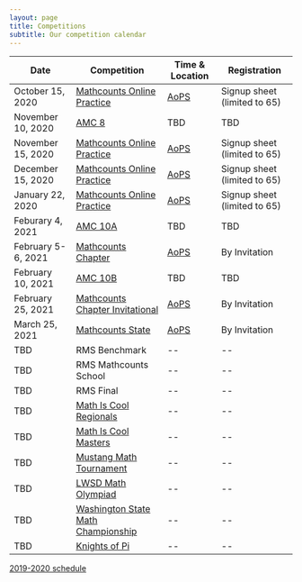 ```yaml
---
layout: page
title: Competitions
subtitle: Our competition calendar
---
```


| Date | Competition | Time & Location | Registration |
| ----------- | -------- | ----- | --- |
|October 15, 2020 | [Mathcounts Online Practice](https://www.mathcounts.org/competition-rules-faq) | [AoPS](https://artofproblemsolving.com/contests/mathcounts) | Signup sheet (limited to 65)
|November 10, 2020 | [AMC 8](https://www.maa.org/math-competitions/amc-8) | TBD | TBD
|November 15, 2020 | [Mathcounts Online Practice](https://www.mathcounts.org/competition-rules-faq) | [AoPS](https://artofproblemsolving.com/contests/mathcounts) | Signup sheet (limited to 65)
|December 15, 2020 | [Mathcounts Online Practice](https://www.mathcounts.org/competition-rules-faq) | [AoPS](https://artofproblemsolving.com/contests/mathcounts) | Signup sheet (limited to 65)
|January 22, 2020 | [Mathcounts Online Practice](https://www.mathcounts.org/competition-rules-faq) | [AoPS](https://artofproblemsolving.com/contests/mathcounts) | Signup sheet (limited to 65)
|Feburary 4, 2021 | [AMC 10A](https://www.maa.org/math-competitions/amc-10) | TBD | TBD
|February 5-6, 2021 | [Mathcounts Chapter](https://www.mathcounts.org/competition-rules-faq) | [AoPS](https://artofproblemsolving.com/contests/mathcounts) | By Invitation
|February 10, 2021 | [AMC 10B](https://www.maa.org/math-competitions/amc-10) | TBD | TBD
|February 25, 2021 | [Mathcounts Chapter Invitational](https://www.mathcounts.org/competition-rules-faq) | [AoPS](https://artofproblemsolving.com/contests/mathcounts) | By Invitation
|March 25, 2021 | [Mathcounts State](https://www.mathcounts.org/competition-rules-faq) | [AoPS](https://artofproblemsolving.com/contests/mathcounts) | By Invitation
|TBD | RMS Benchmark | -- | --
|TBD | RMS Mathcounts School | -- | --
|TBD | RMS Final | -- | --
|TBD | [Math Is Cool Regionals](http://www.academicsarecool.com) | -- | --
|TBD | [Math Is Cool Masters](http://www.academicsarecool.com) | -- | --
|TBD | [Mustang Math Tournament](https://tinyurl.com/MustangMathCompetition2020) | -- | --
|TBD | [LWSD Math Olympiad](https://kims.lwsd.org/activities/math-olympiad) | -- | --
|TBD | [Washington State Math Championship](https://www.blainesd.org/o/blaine-school-district/browse/39313) | -- | --
|TBD | [Knights of Pi](https://www.newportmathclub.org/kpmt) | -- | --

[2019-2020 schedule](competitions-1920.md)